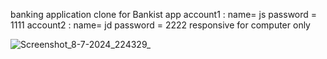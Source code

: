 banking application clone for Bankist app
account1 : name= js   password = 1111
account2 : name= jd   password = 2222
responsive for computer only

![Screenshot_8-7-2024_224329_](https://github.com/syntact-1/BankistCLONE/assets/151948962/8aca9fb9-34f2-4eaf-ab71-d2dd295fc7eb)

